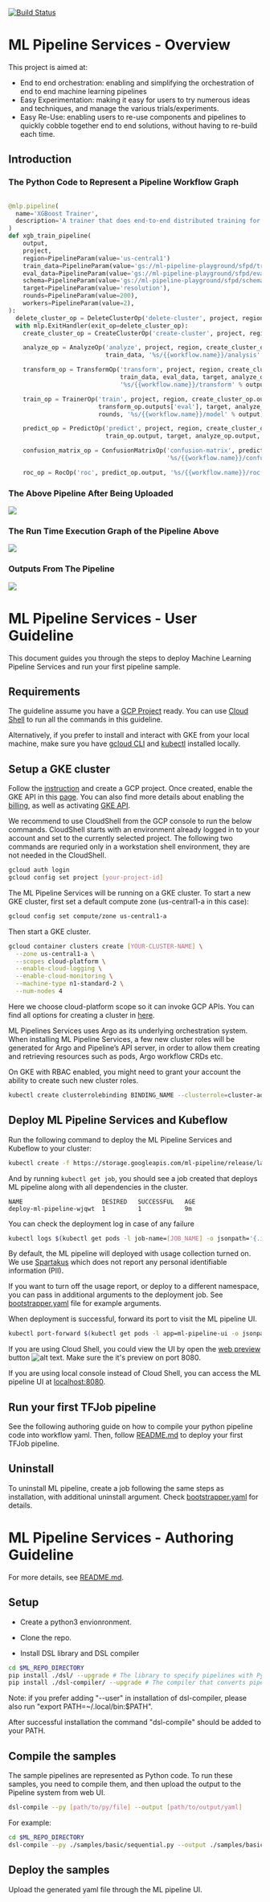 [![Build Status](https://travis-ci.com/googleprivate/ml.svg?token=JjfzFsYGxZwkHvXFCpwt&branch=master)](https://travis-ci.com/googleprivate/ml)

# ML Pipeline Services - Overview

This project is aimed at:

* End to end orchestration: enabling and simplifying the orchestration of end to end machine learning pipelines
* Easy Experimentation: making it easy for users to try numerous ideas and techniques, and manage the various trials/experiments.
* Easy Re-Use: enabling users to re-use components and pipelines to quickly cobble together end to end solutions, without having to re-build each time.

## Introduction

### The Python Code to Represent a Pipeline Workflow Graph

```python

@mlp.pipeline(
  name='XGBoost Trainer',
  description='A trainer that does end-to-end distributed training for XGBoost models.'
)
def xgb_train_pipeline(
    output,
    project,
    region=PipelineParam(value='us-central1')
    train_data=PipelineParam(value='gs://ml-pipeline-playground/sfpd/train.csv'),
    eval_data=PipelineParam(value='gs://ml-pipeline-playground/sfpd/eval.csv'),
    schema=PipelineParam(value='gs://ml-pipeline-playground/sfpd/schema.json'),
    target=PipelineParam(value='resolution'),
    rounds=PipelineParam(value=200),
    workers=PipelineParam(value=2),
):
  delete_cluster_op = DeleteClusterOp('delete-cluster', project, region)
  with mlp.ExitHandler(exit_op=delete_cluster_op):
    create_cluster_op = CreateClusterOp('create-cluster', project, region, output)

    analyze_op = AnalyzeOp('analyze', project, region, create_cluster_op.output, schema,
                           train_data, '%s/{{workflow.name}}/analysis' % output)

    transform_op = TransformOp('transform', project, region, create_cluster_op.output,
                               train_data, eval_data, target, analyze_op.output,
                               '%s/{{workflow.name}}/transform' % output)

    train_op = TrainerOp('train', project, region, create_cluster_op.output, transform_op.outputs['train'],
                         transform_op.outputs['eval'], target, analyze_op.output, workers,
                         rounds, '%s/{{workflow.name}}/model' % output)

    predict_op = PredictOp('predict', project, region, create_cluster_op.output, transform_op.outputs['eval'],
                           train_op.output, target, analyze_op.output, '%s/{{workflow.name}}/predict' % output)

    confusion_matrix_op = ConfusionMatrixOp('confusion-matrix', predict_op.output,
                                            '%s/{{workflow.name}}/confusionmatrix' % output)

    roc_op = RocOp('roc', predict_op.output, '%s/{{workflow.name}}/roc' % output)

```

### The Above Pipeline After Being Uploaded

<kbd>
  <img src="docs/images/job.png">
</kbd>

### The Run Time Execution Graph of the Pipeline Above

<kbd>
  <img src="docs/images/graph.png">
</kbd>

### Outputs From The Pipeline

<kbd>
  <img src="docs/images/output.png">
</kbd>

# ML Pipeline Services - User Guideline

This document guides you through the steps to deploy Machine Learning Pipeline Services and run your first pipeline sample. 

## Requirements

The guideline assume you have a [GCP Project](https://cloud.google.com/resource-manager/docs/creating-managing-projects) ready. You can use [Cloud Shell](https://cloud.google.com/shell/docs/quickstart) to run all the commands in this guideline. 

Alternatively, if you prefer to install and interact with GKE from your local machine, make sure you have [gcloud CLI](https://cloud.google.com/sdk/) and [kubectl](https://kubernetes.io/docs/tasks/tools/install-kubectl/#download-as-part-of-the-google-cloud-sdk) installed locally.
 
## Setup a GKE cluster

Follow the [instruction](https://cloud.google.com/resource-manager/docs/creating-managing-projects) and create a GCP project. 
Once created, enable the GKE API in this [page](https://console.developers.google.com/apis/enabled). You can also find more details about enabling the [billing](https://cloud.google.com/billing/docs/how-to/modify-project?#enable-billing), as well as activating [GKE API](https://cloud.google.com/kubernetes-engine/docs/quickstart#before-you-begin).

We recommend to use CloudShell from the GCP console to run the below commands. CloudShell starts with an environment already logged in to your account and set to the currently selected project. The following two commands are requried only in a workstation shell environment, they are not needed in the CloudShell. 

```bash
gcloud auth login
gcloud config set project [your-project-id]
```

The ML Pipeline Services will be running on a GKE cluster. To start a new GKE cluster, first set a default compute zone (us-central1-a in this case):
```bash
gcloud config set compute/zone us-central1-a
```
Then start a GKE cluster. 
```bash
gcloud container clusters create [YOUR-CLUSTER-NAME] \
  --zone us-central1-a \
  --scopes cloud-platform \
  --enable-cloud-logging \
  --enable-cloud-monitoring \
  --machine-type n1-standard-2 \
  --num-nodes 4
```
Here we choose cloud-platform scope so it can invoke GCP APIs. You can find all options for creating a cluster in [here](https://cloud.google.com/sdk/gcloud/reference/container/clusters/create). 

ML Pipelines Services uses Argo as its underlying orchestration system. When installing ML Pipeline Services, a few new cluster roles will be generated for Argo and Pipeline’s API server, in order to allow them creating and retrieving resources such as pods, Argo workflow CRDs etc. 

On GKE with RBAC enabled, you might need to grant your account the ability to create such new cluster roles.

```bash
kubectl create clusterrolebinding BINDING_NAME --clusterrole=cluster-admin --user=YOUREMAIL@YOURDOMAIN.com
```
 
## Deploy ML Pipeline Services and Kubeflow 

Run the following command to deploy the ML Pipeline Services and Kubeflow to your cluster:
```bash
kubectl create -f https://storage.googleapis.com/ml-pipeline/release/latest/bootstrapper.yaml
```
And by running `kubectl get job`, you should see a job created that deploys ML pipeline along with all dependencies in the cluster.
```
NAME                      DESIRED   SUCCESSFUL   AGE
deploy-ml-pipeline-wjqwt  1         1            9m
```
You can check the deployment log in case of any failure
```bash
kubectl logs $(kubectl get pods -l job-name=[JOB_NAME] -o jsonpath='{.items[0].metadata.name}')
```

By default, the ML pipeline will deployed with usage collection turned on. 
We use [Spartakus](https://github.com/kubernetes-incubator/spartakus) which does not report any personal identifiable information (PII).

If you want to turn off the usage report, or deploy to a different namespace, you can pass in additional arguments to the deployment job.
See [bootstrapper.yaml](https://github.com/googleprivate/ml/blob/master/bootstrapper.yaml#L57) file for example arguments.


When deployment is successful, forward its port to visit the ML pipeline UI. 
```bash
kubectl port-forward $(kubectl get pods -l app=ml-pipeline-ui -o jsonpath='{.items[0].metadata.name}') 8080:3000
```
If you are using Cloud Shell, you could view the UI by open the [web preview](https://cloud.google.com/shell/docs/using-web-preview#previewing_the_application) button ![alt text](https://cloud.google.com/shell/docs/images/web-preview-button.png). Make sure the it's preview on port 8080.

If you are using local console instead of Cloud Shell, you can access the ML pipeline UI at [localhost:8080](http://localhost:8080).

## Run your first TFJob pipeline
See the following authoring guide on how to compile your python pipeline code into workflow yaml. Then, follow [README.md](https://github.com/googleprivate/ml/blob/master/samples/kubeflow-tf/README.md) to deploy your first TFJob pipeline.  

## Uninstall
To uninstall ML pipeline, create a job following the same steps as installation, with additional uninstall argument. 
Check [bootstrapper.yaml](https://storage.googleapis.com/ml-pipeline/bootstrapper.yaml) for details.


# ML Pipeline Services - Authoring Guideline

For more details, see [README.md](https://github.com/googleprivate/ml/blob/master/samples/README.md).

## Setup
* Create a python3 envionronment.
 
* Clone the repo. 

* Install DSL library and DSL compiler
 
```bash
cd $ML_REPO_DIRECTORY
pip install ./dsl/ --upgrade # The library to specify pipelines with Python.
pip install ./dsl-compiler/ --upgrade # The compiler that converts pipeline code into the form required by the pipeline system.
 ```
 
Note: if you prefer adding "--user" in installation of dsl-compiler, please also run "export PATH=~/.local/bin:$PATH".

After successful installation the command "dsl-compile" should be added to your PATH.

## Compile the samples
The sample pipelines are represented as Python code. To run these samples, you need to compile them, and then upload the output to the Pipeline system from web UI. 
<!--- 
In the future, we will build the compiler into the pipeline system such that these python files are immediately deployable.
--->

```bash
dsl-compile --py [path/to/py/file] --output [path/to/output/yaml]
```

For example:

```bash
cd $ML_REPO_DIRECTORY
dsl-compile --py ./samples/basic/sequential.py --output ./samples/basic/sequential.yaml
```

## Deploy the samples
Upload the generated yaml file through the ML pipeline UI.
